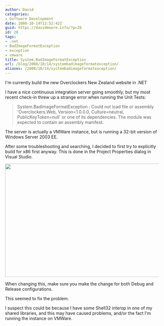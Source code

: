 ```yaml
---
author: David
categories:
- Software Development
date: 2008-10-14T12:52:42Z
guid: https://davidmoore.info/?p=28
id: 28
tags:
- .net
- BadImageFormatException
- exception
- vmware
title: System.BadImageFormatException
url: /blog/2008/10/14/systembadimageformatexception/
aliases: /2008/10/14/systembadimageformatexception/
---
```


I'm currently build the new Overclockers New Zealand website in .NET

I have a nice continuous integration server going smoothly, but my most recent check-in threw up a strange error when running the Unit Tests:

> System.BadImageFormatException : Could not load file or assembly 'Overclockers.Web, Version=1.0.0.0, Culture=neutral, PublicKeyToken=null' or one of its dependencies. The module was expected to contain an assembly manifest.

The server is actually a VMWare instance, but is running a 32-bit version of Windows Server 2003 EE.

After some troubleshooting and searching, I decided to first try to explicitly build for x86 first anyway. This is done in the Project Properties dialog in Visual Studio.

<img class="alignnone" title="Target platform for X86" src="/wp-content/uploads/target-platform-x86.jpg" alt="" width="625" height="371" />

When changing this, make sure you make the change for both Debug and Release configurations.

This seemed to fix the problem.

I suspect this could be because I have some Shell32 interop in one of my shared libraries, and this may have caused problems, and/or the fact I'm running the instance on VMWare.